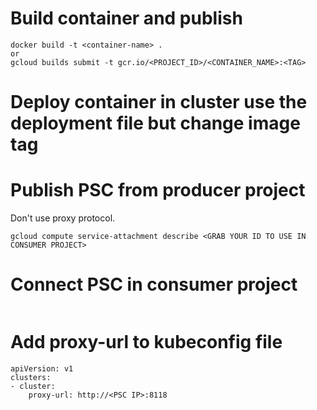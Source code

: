 # Build container and publish
````
docker build -t <container-name> .
or
gcloud builds submit -t gcr.io/<PROJECT_ID>/<CONTAINER_NAME>:<TAG>
````

# Deploy container in cluster use the deployment file but change image tag

# Publish PSC from producer project
Don't use proxy protocol.
````
gcloud compute service-attachment describe <GRAB YOUR ID TO USE IN CONSUMER PROJECT>
````

# Connect PSC in consumer project
````

````

# Add proxy-url to kubeconfig file
````
apiVersion: v1
clusters:
- cluster:
    proxy-url: http://<PSC IP>:8118

````

